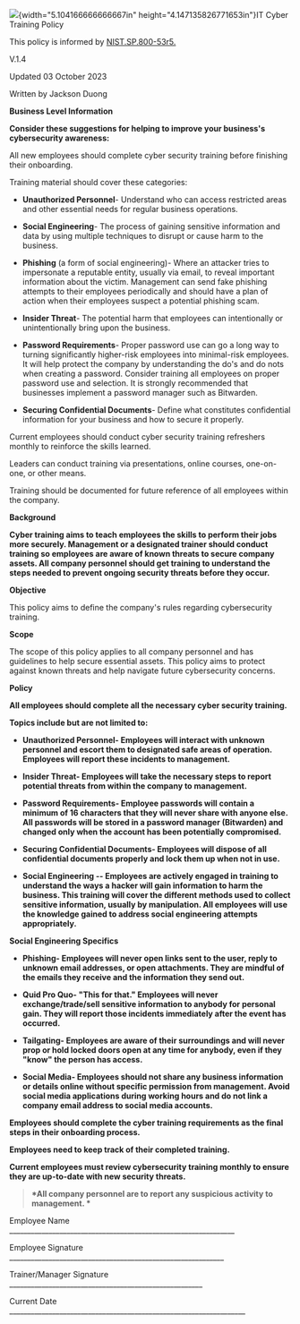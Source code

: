 ![](media/image1.jpeg){width="5.104166666666667in"
height="4.147135826771653in"}IT Cyber Training Policy

This policy is informed by
[NIST.SP.800-53r5.](https://nvlpubs.nist.gov/nistpubs/SpecialPublications/NIST.SP.800-53r5.pdf)

V.1.4

Updated 03 October 2023

Written by Jackson Duong

**Business Level Information**

**Consider these suggestions for helping to improve your business's
cybersecurity awareness:**

All new employees should complete cyber security training before
finishing their onboarding.

Training material should cover these categories:

-   **Unauthorized Personnel**- Understand who can access restricted
    areas and other essential needs for regular business operations.

-   **Social Engineering**- The process of gaining sensitive information
    and data by using multiple techniques to disrupt or cause harm to
    the business.

-   **Phishing** (a form of social engineering)- Where an attacker tries
    to impersonate a reputable entity, usually via email, to reveal
    important information about the victim. Management can send fake
    phishing attempts to their employees periodically and should have a
    plan of action when their employees suspect a potential phishing
    scam.

-   **Insider Threat**- The potential harm that employees can
    intentionally or unintentionally bring upon the business.

-   **Password Requirements**- Proper password use can go a long way to
    turning significantly higher-risk employees into minimal-risk
    employees. It will help protect the company by understanding the
    do's and do nots when creating a password. Consider training all
    employees on proper password use and selection. It is strongly
    recommended that businesses implement a password manager such as
    Bitwarden.

-   **Securing Confidential Documents**- Define what constitutes
    confidential information for your business and how to secure it
    properly.

Current employees should conduct cyber security training refreshers
monthly to reinforce the skills learned.

Leaders can conduct training via presentations, online courses,
one-on-one, or other means.

Training should be documented for future reference of all employees
within the company.

**Background**

**Cyber training aims to teach employees the skills to perform their
jobs more securely. Management or a designated trainer should conduct
training so employees are aware of known threats to secure company
assets. All company personnel should get training to understand the
steps needed to prevent ongoing security threats before they occur.**

**Objective**

This policy aims to define the company\'s rules regarding cybersecurity
training.

**Scope**

The scope of this policy applies to all company personnel and has
guidelines to help secure essential assets. This policy aims to protect
against known threats and help navigate future cybersecurity concerns.

**Policy**

**All employees should complete all the necessary cyber security
training.**

**Topics include but are not limited to:**

-   **Unauthorized Personnel- Employees will interact with unknown
    personnel and escort them to designated safe areas of operation.
    Employees will report these incidents to management.**

-   **Insider Threat- Employees will take the necessary steps to report
    potential threats from within the company to management.**

-   **Password Requirements- Employee passwords will contain a minimum
    of 16 characters that they will never share with anyone else. All
    passwords will be stored in a password manager (Bitwarden) and
    changed only when the account has been potentially compromised.**

-   **Securing Confidential Documents- Employees will dispose of all
    confidential documents properly and lock them up when not in use.**

-   **Social Engineering -- Employees are actively engaged in training
    to understand the ways a hacker will gain information to harm the
    business. This training will cover the different methods used to
    collect sensitive information, usually by manipulation. All
    employees will use the knowledge gained to address social
    engineering attempts appropriately.**

**Social Engineering Specifics**

-   **Phishing- Employees will never open links sent to the user, reply
    to unknown email addresses, or open attachments. They are mindful of
    the emails they receive and the information they send out.**

-   **Quid Pro Quo- \"This for that.\" Employees will never
    exchange/trade/sell sensitive information to anybody for personal
    gain. They will report those incidents immediately after the event
    has occurred.**

-   **Tailgating- Employees are aware of their surroundings and will
    never prop or hold locked doors open at any time for anybody, even
    if they \"know\" the person has access.**

-   **Social Media- Employees should not share any business information
    or details online without specific permission from management. Avoid
    social media applications during working hours and do not link a
    company email address to social media accounts.**

**Employees should complete the cyber training requirements as the final
steps in their onboarding process.**

**Employees need to keep track of their completed training.**

**Current employees must review cybersecurity training monthly to ensure
they are up-to-date with new security threats.**

> **\*All company personnel are to report any suspicious activity to
> management. \***

Employee Name
\_\_\_\_\_\_\_\_\_\_\_\_\_\_\_\_\_\_\_\_\_\_\_\_\_\_\_\_\_\_\_\_\_\_\_\_\_\_\_\_\_\_\_\_\_\_\_\_\_\_\_\_\_\_\_\_\_\_\_\_\_\_\_

Employee Signature
\_\_\_\_\_\_\_\_\_\_\_\_\_\_\_\_\_\_\_\_\_\_\_\_\_\_\_\_\_\_\_\_\_\_\_\_\_\_\_\_\_\_\_\_\_\_\_\_\_\_\_\_\_\_\_\_\_\_\_\_

Trainer/Manager Signature
\_\_\_\_\_\_\_\_\_\_\_\_\_\_\_\_\_\_\_\_\_\_\_\_\_\_\_\_\_\_\_\_\_\_\_\_\_\_\_\_\_\_\_\_\_\_\_\_\_\_\_\_\_\_

Current Date
\_\_\_\_\_\_\_\_\_\_\_\_\_\_\_\_\_\_\_\_\_\_\_\_\_\_\_\_\_\_\_\_\_\_\_\_\_\_\_\_\_\_\_\_\_\_\_\_\_\_\_\_\_\_\_\_\_\_\_\_\_\_\_\_\_\_

